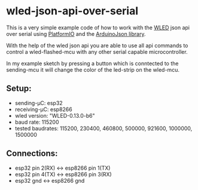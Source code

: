 
# wled-json-api-over-serial
This is a very simple example code of how to work with the [WLED](https://github.com/Aircoookie/WLED) json api over serial using [PlatformIO](https://platformio.org/) and the [ArduinoJson library](https://github.com/bblanchon/ArduinoJson).

With the help of the wled json api you are able to use all api commands to control a wled-flashed-mcu with any other serial capable microcontroller. 

In my example sketch by pressing a button which is conntected to the sending-mcu it will change the color of the led-strip on the wled-mcu.

## Setup:
- sending-µC: esp32 
- receiving-µC: esp8266
- wled version: "WLED-0.13.0-b6"
- baud rate: 115200 
- tested baudrates: 115200, 230400, 460800, 500000, 921600, 1000000, 1500000

## Connections:
- esp32 pin 2(RX) <-> esp8266 pin 1(TX)
- esp32 pin 4(TX) <-> esp8266 pin 3(RX)
- esp32 gnd <-> esp8266 gnd
